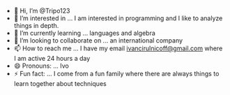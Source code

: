 - 👋 Hi, I’m @Tripo123
- 👀 I’m interested in ...
I am interested in programming and I like to analyze things in depth.
- 🌱 I’m currently learning ...
languages ​​and algebra
- 💞️ I’m looking to collaborate on ...
an international company
- 📫 How to reach me ...
I have my email ivancirulnicoff@gmail.com where I am active 24 hours a day
- 😄 Pronouns: ... Ivo
- ⚡ Fun fact: ...
I come from a fun family where there are always things to learn together about techniques

<!---
Tripo123/Tripo123 is a ✨ special ✨ repository because its `README.md` (this file) appears on your GitHub profile.
You can click the Preview link to take a look at your changes.
--->

